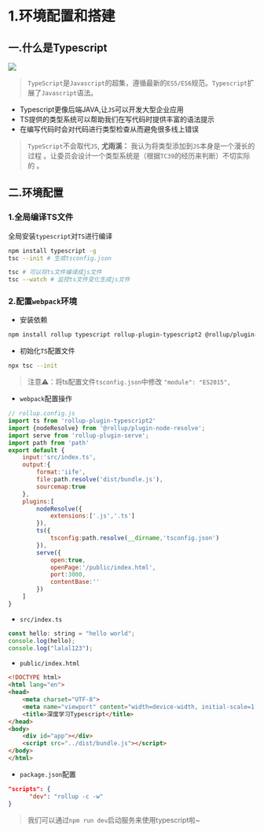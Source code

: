 # 1.环境配置和搭建

## 一.什么是Typescript

![](https://p9-juejin.byteimg.com/tos-cn-i-k3u1fbpfcp/b9cac0e4dbde45ddbee73068eafe7d8c~tplv-k3u1fbpfcp-watermark.image)
> `TypeScript`是`Javascript`的超集，遵循最新的`ES5/ES6`规范。`Typescript`扩展了`Javascript`语法。

- Typescript更像后端JAVA,让`JS`可以开发大型企业应用
- TS提供的类型系统可以帮助我们在写代码时提供丰富的语法提示
- 在编写代码时会对代码进行类型检查从而避免很多线上错误

> `TypeScript`不会取代`JS`, **尤雨溪：** 我认为将类型添加到`JS`本身是一个漫长的过程 。让委员会设计一个类型系统是（根据`TC39`的经历来判断）不切实际的 。

##  二.环境配置

###  1.全局编译TS文件

全局安装`typescript`对`TS`进行编译

```bash
npm install typescript -g
tsc --init # 生成tsconfig.json
```

```bash
tsc # 可以将ts文件编译成js文件
tsc --watch # 监控ts文件变化生成js文件
```

###  2.配置`webpack`环境

- 安装依赖

```bash
npm install rollup typescript rollup-plugin-typescript2 @rollup/plugin-node-resolve rollup-plugin-serve -D
```

- 初始化`TS`配置文件

```bash
npx tsc --init
```

> 注意⚠️：将ts配置文件`tsconfig.json`中修改 `"module": "ES2015",`

- `webpack`配置操作

```js
// rollup.config.js
import ts from 'rollup-plugin-typescript2'
import {nodeResolve} from '@rollup/plugin-node-resolve';
import serve from 'rollup-plugin-serve';
import path from 'path'
export default {
    input:'src/index.ts',
    output:{
        format:'iife',
        file:path.resolve('dist/bundle.js'), 
        sourcemap:true
    },
    plugins:[
        nodeResolve({
            extensions:['.js','.ts']
        }),
        ts({
            tsconfig:path.resolve(__dirname,'tsconfig.json')
        }),
        serve({
            open:true,
            openPage:'/public/index.html',
            port:3000,
            contentBase:''
        })
    ]
}
```

- `src/index.ts`

```js
const hello: string = "hello world";
console.log(hello);
console.log("lalal123");
```

- `public/index.html`

```html
<!DOCTYPE html>
<html lang="en">
<head>
    <meta charset="UTF-8">
    <meta name="viewport" content="width=device-width, initial-scale=1.0">
    <title>深度学习Typescript</title>
</head>
<body>
    <div id="app"></div>
    <script src="../dist/bundle.js"></script>
</body>
</html>
```

- `package.json`配置

```json
"scripts": {
      "dev": "rollup -c -w"
}
```

> 我们可以通过`npm run dev`启动服务来使用typescript啦~